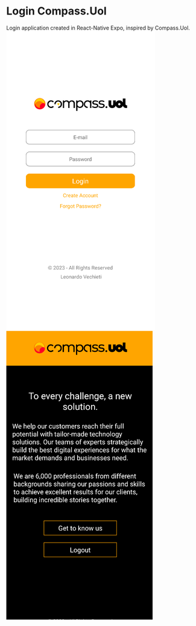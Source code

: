# Login Compass.Uol
Login application created in React-Native Expo, inspired by Compass.Uol.
![alt text](https://github.com/LeonardoVechieti/LoginCompassUol/blob/master/AppLoginCompassUol.png?raw=true)
![alt text](https://github.com/LeonardoVechieti/LoginCompassUol/blob/master/AppLoginCompassUol2.png?raw=true)
